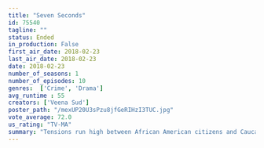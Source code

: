 ```yaml
---
title: "Seven Seconds"
id: 75540
tagline: ""
status: Ended
in_production: False
first_air_date: 2018-02-23
last_air_date: 2018-02-23
date: 2018-02-23
number_of_seasons: 1
number_of_episodes: 10
genres:  ['Crime', 'Drama']
avg_runtime : 55
creators: ['Veena Sud']
poster_path: "/mexUP20U3sPzu8jfGeRIHzI3TUC.jpg"
vote_average: 72.0
us_rating: "TV-MA"
summary: "Tensions run high between African American citizens and Caucasian cops in Jersey City when a teenage African American boy is critically injured by a cop."
---
```


